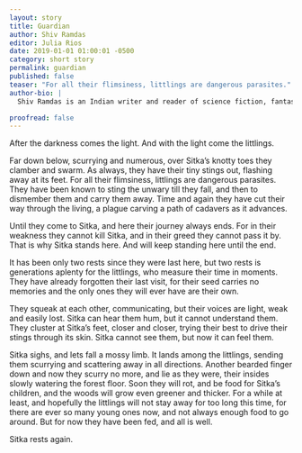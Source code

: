 ```yaml
---
layout: story
title: Guardian
author: Shiv Ramdas
editor: Julia Rios
date: 2019-01-01 01:00:01 -0500
category: short story
permalink: guardian
published: false
teaser: "For all their flimsiness, littlings are dangerous parasites."
author-bio: |
  Shiv Ramdas is an Indian writer and reader of science fiction, fantasy and everything in between, including a dystopian cyberpunk novel, _Domechild_ (Penguin, 2013) and a novelette, “Balloon Man” (_Giganotosaurus_, June 2018). He is a graduate of the 2016 Clarion West Writers Workshop.  

proofread: false
---
```


After the darkness comes the light. And with the light come the littlings.

Far down below, scurrying and numerous, over Sitka’s knotty toes they clamber and swarm. As always, they have their tiny stings out, flashing away at its feet. For all their flimsiness, littlings are dangerous parasites. They have been known to sting the unwary till they fall, and then to dismember them and carry them away.  Time and again they have cut their way through the living, a plague carving a path of cadavers as it advances.

Until they come to Sitka, and here their journey always ends. For in their weakness they cannot kill Sitka, and in their greed they cannot pass it by. That is why Sitka stands here. And will keep standing here until the end.

It has been only two rests since they were last here, but two rests is generations aplenty for the littlings, who measure their time in moments. They have already forgotten their last visit, for their seed carries no memories and the only ones they will ever have are their own.

They squeak at each other, communicating, but their voices are light, weak and easily lost. Sitka can hear them hum, but it cannot understand them. They cluster at Sitka’s feet, closer and closer, trying their best to drive their stings through its skin. Sitka cannot see them, but now it can feel them.

Sitka sighs, and lets fall a mossy limb. It lands among the littlings, sending them scurrying and scattering away in all directions. Another bearded finger down and now they scurry no more, and lie as they were, their insides slowly watering the forest floor. Soon they will rot, and be food for Sitka’s children, and the woods will grow even greener and thicker. For a while at least, and hopefully the littlings will not stay away for too long this time, for there are ever so many young ones now, and not always enough food to go around. But for now they have been fed, and all is well.

Sitka rests again.